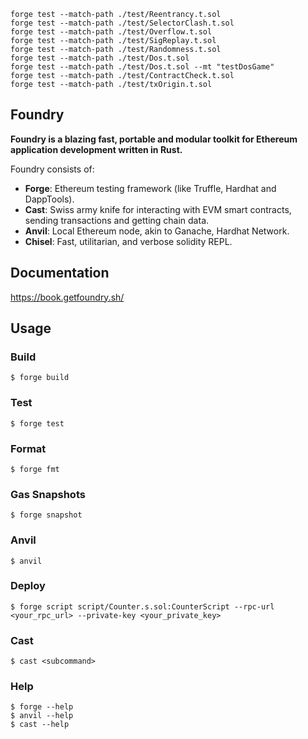 ```shell
forge test --match-path ./test/Reentrancy.t.sol
forge test --match-path ./test/SelectorClash.t.sol
forge test --match-path ./test/Overflow.t.sol
forge test --match-path ./test/SigReplay.t.sol
forge test --match-path ./test/Randomness.t.sol
forge test --match-path ./test/Dos.t.sol
forge test --match-path ./test/Dos.t.sol --mt "testDosGame"
forge test --match-path ./test/ContractCheck.t.sol
forge test --match-path ./test/txOrigin.t.sol
```

## Foundry

**Foundry is a blazing fast, portable and modular toolkit for Ethereum application development written in Rust.**

Foundry consists of:

-   **Forge**: Ethereum testing framework (like Truffle, Hardhat and DappTools).
-   **Cast**: Swiss army knife for interacting with EVM smart contracts, sending transactions and getting chain data.
-   **Anvil**: Local Ethereum node, akin to Ganache, Hardhat Network.
-   **Chisel**: Fast, utilitarian, and verbose solidity REPL.

## Documentation

https://book.getfoundry.sh/

## Usage

### Build

```shell
$ forge build
```

### Test

```shell
$ forge test
```

### Format

```shell
$ forge fmt
```

### Gas Snapshots

```shell
$ forge snapshot
```

### Anvil

```shell
$ anvil
```

### Deploy

```shell
$ forge script script/Counter.s.sol:CounterScript --rpc-url <your_rpc_url> --private-key <your_private_key>
```

### Cast

```shell
$ cast <subcommand>
```

### Help

```shell
$ forge --help
$ anvil --help
$ cast --help
```
